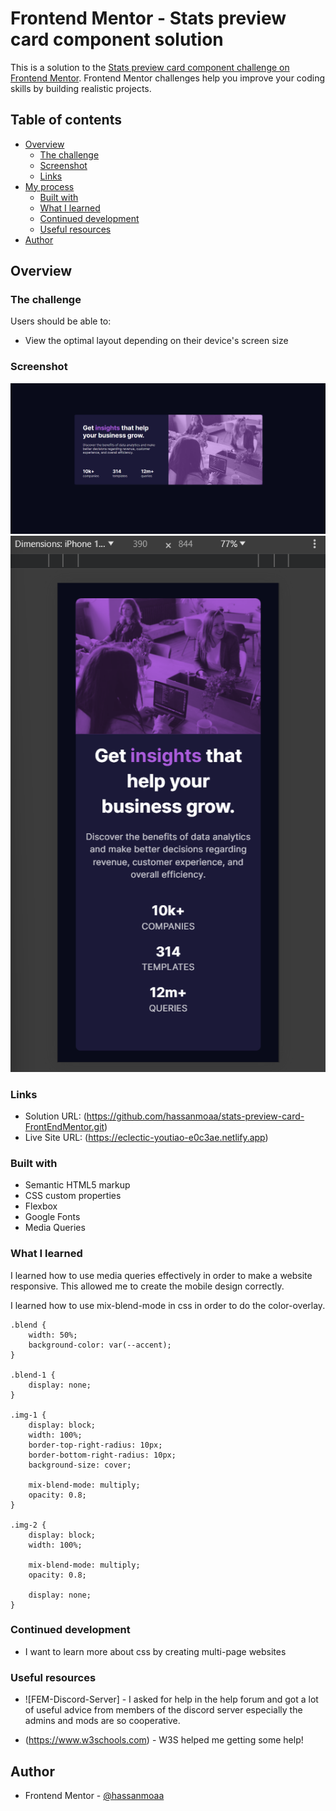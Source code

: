 # Frontend Mentor - Stats preview card component solution

This is a solution to the [Stats preview card component challenge on Frontend Mentor](https://www.frontendmentor.io/challenges/stats-preview-card-component-8JqbgoU62). Frontend Mentor challenges help you improve your coding skills by building realistic projects.

## Table of contents

- [Overview](#overview)
  - [The challenge](#the-challenge)
  - [Screenshot](#screenshot)
  - [Links](#links)
- [My process](#my-process)
  - [Built with](#built-with)
  - [What I learned](#what-i-learned)
  - [Continued development](#continued-development)
  - [Useful resources](#useful-resources)
- [Author](#author)

## Overview

### The challenge

Users should be able to:

- View the optimal layout depending on their device's screen size

### Screenshot

![Desktop-photo](solutions/desk-main.png)
![Mobile-photo](solutions/mobile-main.png)

### Links

- Solution URL: (https://github.com/hassanmoaa/stats-preview-card-FrontEndMentor.git)
- Live Site URL: (https://eclectic-youtiao-e0c3ae.netlify.app)

### Built with

- Semantic HTML5 markup
- CSS custom properties
- Flexbox
- Google Fonts
- Media Queries

### What I learned

I learned how to use media queries effectively in order to make a website responsive. This allowed me to create the mobile design correctly.

I learned how to use mix-blend-mode in css in order to do the color-overlay.

```
.blend {
    width: 50%;
    background-color: var(--accent);
}

.blend-1 {
    display: none;
}

.img-1 {
    display: block;
    width: 100%;
    border-top-right-radius: 10px;
    border-bottom-right-radius: 10px;
    background-size: cover;

    mix-blend-mode: multiply;
    opacity: 0.8;
}

.img-2 {
    display: block;
    width: 100%;

    mix-blend-mode: multiply;
    opacity: 0.8;

    display: none;
}

```

### Continued development

- I want to learn more about css by creating multi-page websites

### Useful resources

- ![FEM-Discord-Server] - I asked for help in the help forum and got a lot of useful advice from members of the discord server especially the admins and mods are so cooperative.

- (https://www.w3schools.com) - W3S helped me getting some help!

## Author

- Frontend Mentor - [@hassanmoaa](https://www.frontendmentor.io/profile/hassanmoaa)
